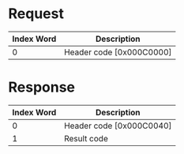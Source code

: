 # Request

| Index Word | Description                |
|------------|----------------------------|
| 0          | Header code \[0x000C0000\] |

# Response

| Index Word | Description                |
|------------|----------------------------|
| 0          | Header code \[0x000C0040\] |
| 1          | Result code                |